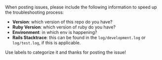 When posting issues, please include the following information to speed up the troubleshooting process:

* **Version**: which version of this repo do you have?
* **Ruby Version**: which version of ruby do you have?
* **Environment**: in which env is happening?
* **Rails Stacktrace**: this can be found in the `log/development.log` or `log/test.log`, if this is applicable.

Use labels to categorize it and thanks for posting the issue!
